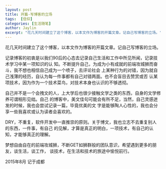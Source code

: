 ```yaml
---
layout: post
title: 开篇-写博客的立场
tags:  [信仰]
categories: [生活随笔]
author: Jaylin
excerpt: "花几天时间建立了这个博客，以本文作为博客的开篇文章。记自己写博客的立场。"
---
```



花几天时间建立了这个博客，以本文作为博客的开篇文章。记自己写博客的立场。

记录博客的初衷是以我们90后的心态去记录自己生活和工作中所见所闻，记录技术学习中某一项知识的认 知。不断提升自己，为成为小有成就的前端攻城狮而奋斗，我不想也相信自己成为一个喷子，去评论社会 上某种行为的对错，因为就自己浅薄的经历，自认为每一件事都有自己对错两面。也不会盲目去赞赏或否 认某项技术，因为作为一个技术菜鸟，对技术本身也认识的不够透彻。

自己并不是一个会拽文的人，上大学后也很少接触文学之类的东西，自身的文学修养可谓相形见绌。自己 的博客中，美文佳句可能会有所不足，当然，自己灵感迸发的时候，我也会尝试记录一篇，毕竟优美的文 字是能够陶人心性的，我也会分享一些我喜欢或认为读者会喜欢的。

DRY，不重复，软件开发中一直推崇的原则。关于博文，我也立志不去重复别人的东西，一件事，有自己 的见解，才算是真正的明白，一项技术，有自己的认知，才能够真正的理解。

梦想自由自在的前端攻城狮，不断GET如狮群般的团队意识，希望遇到更多的朋友，谈生活，谈工作， 谈技术，在生活和技术的旅途中愉悦前行。

2015年8月 记于成都
